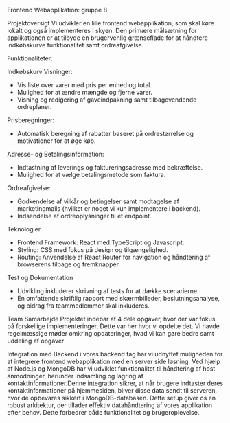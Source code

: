 Frontend Webapplikation: gruppe 8

Projektoversigt
Vi udvikler en lille frontend webapplikation, som skal køre lokalt og også implementeres i skyen. Den primære målsætning for applikationen er at tilbyde en brugervenlig grænseflade for at håndtere indkøbskurve funktionalitet samt ordreafgivelse.

Funktionaliteter: 

Indkøbskurv Visninger:
-	Vis liste over varer med pris per enhed og total.
-	Mulighed for at ændre mængde og fjerne varer.
-	Visning og redigering af gaveindpakning samt tilbagevendende ordreplaner.

Prisberegninger:
-	Automatisk beregning af rabatter baseret på ordrestørrelse og motivationer for at øge køb.

Adresse- og Betalingsinformation:
-	Indtastning af leverings og faktureringsadresse med bekræftelse.
-	Mulighed for at vælge betalingsmetode som faktura.

Ordreafgivelse:
-	Godkendelse af vilkår og betingelser samt modtagelse af marketingmails (hvilket er noget vi kun implementere i backend).
-	Indsendelse af ordreoplysninger til et endpoint.

Teknologier
-	Frontend Framework: React med TypeScript og Javascript.
-	Styling: CSS med fokus på design og tilgængelighed.
-	Routing: Anvendelse af React Router for navigation og håndtering af browserens tilbage og fremknapper.

Test og Dokumentation
-	Udvikling inkluderer skrivning af tests for at dække scenarierne.
-	En omfattende skriftlig rapport med skærmbilleder, beslutningsanalyse, og bidrag fra teammedlemmer skal inkluderes.

Team Samarbejde
Projektet indebar af 4 dele opgaver, hvor der var fokus på forskellige implementeringer, Dette var her hvor vi opdelte det. Vi havde regelmæssige møder omkring opdateringer, hvad vi kan gøre bedre samt uddeling af opgaver

Integration med Backend
i vores backend fag har vi udnyttet muligheden for at integrere frontend webapplikation med en server side løsning. Ved hjælp af Node.js og MongoDB har vi udviklet funktionalitet til håndtering af host anmodninger, herunder indsamling og lagring af kontaktinformationer.Denne integration sikrer, at når brugere indtaster deres kontaktinformationer på hjemmesiden, bliver disse data sendt til serveren, hvor de opbevares sikkert i MongoDB-databasen. Dette setup giver os en robust arkitektur, der tillader effektiv datahåndtering af vores applikation efter behov. Dette forbedrer både funktionalitet og brugeroplevelse.
